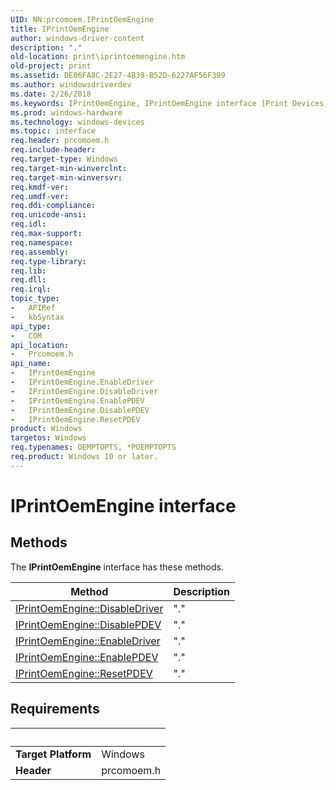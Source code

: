```yaml
---
UID: NN:prcomoem.IPrintOemEngine
title: IPrintOemEngine
author: windows-driver-content
description: "."
old-location: print\iprintoemengine.htm
old-project: print
ms.assetid: DE86FA8C-2E27-4B39-B52D-6227AF56F399
ms.author: windowsdriverdev
ms.date: 2/26/2018
ms.keywords: IPrintOemEngine, IPrintOemEngine interface [Print Devices], IPrintOemEngine interface [Print Devices], described, prcomoem/IPrintOemEngine, print.iprintoemengine
ms.prod: windows-hardware
ms.technology: windows-devices
ms.topic: interface
req.header: prcomoem.h
req.include-header: 
req.target-type: Windows
req.target-min-winverclnt: 
req.target-min-winversvr: 
req.kmdf-ver: 
req.umdf-ver: 
req.ddi-compliance: 
req.unicode-ansi: 
req.idl: 
req.max-support: 
req.namespace: 
req.assembly: 
req.type-library: 
req.lib: 
req.dll: 
req.irql: 
topic_type:
-	APIRef
-	kbSyntax
api_type:
-	COM
api_location:
-	Prcomoem.h
api_name:
-	IPrintOemEngine
-	IPrintOemEngine.EnableDriver
-	IPrintOemEngine.DisableDriver
-	IPrintOemEngine.EnablePDEV
-	IPrintOemEngine.DisablePDEV
-	IPrintOemEngine.ResetPDEV
product: Windows
targetos: Windows
req.typenames: OEMPTOPTS, *POEMPTOPTS
req.product: Windows 10 or later.
---
```


# IPrintOemEngine interface



## Methods

<p>The <b>IPrintOemEngine</b> interface has these methods.</p>

| Method | Description |
| ---- |:---- |
| [IPrintOemEngine::DisableDriver](nf-prcomoem-iprintoemengine-disabledriver.md) | "." |
| [IPrintOemEngine::DisablePDEV](nf-prcomoem-iprintoemengine-disablepdev.md) | "." |
| [IPrintOemEngine::EnableDriver](nf-prcomoem-iprintoemengine-enabledriver.md) | "." |
| [IPrintOemEngine::EnablePDEV](nf-prcomoem-iprintoemengine-enablepdev.md) | "." |
| [IPrintOemEngine::ResetPDEV](nf-prcomoem-iprintoemengine-resetpdev.md) | "." |


## Requirements
| &nbsp; | &nbsp; |
| ---- |:---- |
| **Target Platform** | Windows |
| **Header** | prcomoem.h |